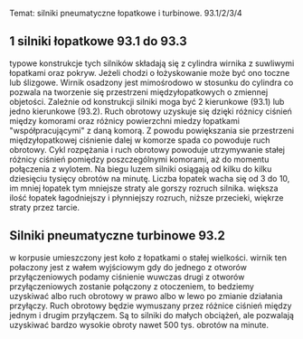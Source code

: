 Temat: silniki pneumatyczne łopatkowe i turbinowe. 
93.1/2/3/4
## 1 silniki łopatkowe 93.1 do 93.3 
typowe konstrukcje tych silników składają się z cylindra wirnika z suwliwymi łopatkami oraz pokryw. Jeżeli chodzi o łożyskowanie może być ono toczne lub ślizgowe. Wirnik osadzony jest mimośrodowo w stosunku do cylindra co pozwala na tworzenie się przestrzeni międzyłopatkowych o zmiennej objetości. Zależnie od konstrukcji silniki moga być 2 kierunkowe (93.1) lub jedno kierunkowe (93.2). Ruch obrotowy uzyskuje się dzięki różnicy ciśnień między komorami oraz różnicy powierzchni miedzy łopatkami "współpracującymi" z daną komorą. Z powodu powiększania sie przestrzeni międzyłopatkowej ciśnienie dalej w komorze spada co powoduje ruch obrotowy. 
Cykl rozpężania i ruch obrotowy powoduje utrzymywanie stałej różnicy ciśnień pomiędzy poszczególnymi komorami, aż do momentu połączenia z wylotem. 
Na biegu luzem silniki osiągają od kilku do kilku dziesięciu tysięcy obrotów na minutę. 
Liczba łopatek wacha się od 3 do 10, im mniej łopatek tym mniejsze straty ale gorszy rozruch silnika. większa ilość łopatek łagodniejszy i płynniejszy rozruch, niższe przecieki, więkrze straty przez tarcie. 
## Silniki pneumatyczne turbinowe 93.2
w korpusie umieszczony jest koło z łopatkami o stałej wielkości. wirnik ten połaczony jest z wałem wyjściowym gdy do jednego z otworów przyłączeniowych podamy ciśnienie wuwczas drugi z otworów przyłączeniowych zostanie połączony z otoczeniem, to bedziemy uzyskiwać albo ruch obrotowy w prawo albo w lewo po zmianie działania przyłączy. Ruch obrotowy będzie wymuszany przez różnice ciśnień między jednym i drugim przyłączem. Są to silniki do małych obciążeń, ale pozwalają uzyskiwać bardzo wysokie obroty nawet 500 tys. obrotów na minute. 
